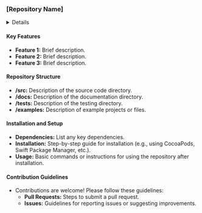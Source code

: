 ### [Repository Name]
<!-- Provide a concise summary of the repository. Mention its primary purpose, key features, and why it is useful. -->

<details>
**URL:** [Full URL of the Repository]

**Created:** [Date of Creation]  
**Last Updated:** [Date of Last Update]

**Authors:** `[Author Names]`

**Tags:**  
<!-- List relevant tags, such as programming languages, frameworks, or key concepts. -->
`tag1`, `tag2`, `tag3`, ...
</details>

#### Key Features
<!-- Highlight the repository's most significant features. Focus on what makes this repository useful or unique. Avoid assumptions; only include features explicitly mentioned in the repository's documentation. -->
- **Feature 1:** Brief description.
- **Feature 2:** Brief description.
- **Feature 3:** Brief description.

#### Repository Structure
<!-- Outline the key directories and files in the repository. Use actual folder names and describe their contents briefly. Adjust according to the repository's organization. -->
- **/src:** Description of the source code directory.
- **/docs:** Description of the documentation directory.
- **/tests:** Description of the testing directory.
- **/examples:** Description of example projects or files.

#### Installation and Setup
<!-- Provide instructions for installing and setting up the repository. Use the methods provided in the repository's documentation, such as package managers, build instructions, or manual setup steps. -->
- **Dependencies:** List any key dependencies.
- **Installation:** Step-by-step guide for installation (e.g., using CocoaPods, Swift Package Manager, etc.).
- **Usage:** Basic commands or instructions for using the repository after installation.

#### Contribution Guidelines
<!-- Explain how users can contribute to the repository. Include details on submitting pull requests, reporting issues, or following coding guidelines. This section should be based on the repository’s contribution documentation. -->
- Contributions are welcome! Please follow these guidelines:
  - **Pull Requests:** Steps to submit a pull request.
  - **Issues:** Guidelines for reporting issues or suggesting improvements.

<LinkCard title="Visit [Repository Name]" href="[Full URL of the Repository]" />
